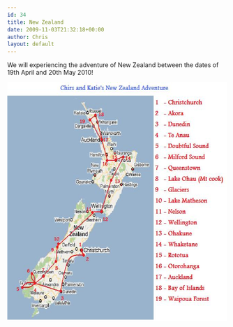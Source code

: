 ```yaml
---
id: 34
title: New Zealand
date: 2009-11-03T21:32:18+00:00
author: Chris
layout: default
---
```

We will experiencing the adventure of New Zealand between the dates of 19th April and 20th May 2010!

<img class="alignleft wp-image-50 size-full" title="New Zealand" src="/assets/img/New-Zealand.jpg" width="640" height="546" sizes="(max-width: 640px) 100vw, 640px" />

